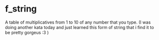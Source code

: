 # f_string
A table of multiplicatives from 1 to 10 of any number that you type.
(I was doing another kata today and just learned this form of string that i find it to be pretty gorgeus :3 )
